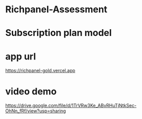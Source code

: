# Richpanel-Assessment

# Subscription plan model

# app url
https://richpanel-gold.vercel.app

# video demo
https://drive.google.com/file/d/1TrVRw3Ke_ABvRHuTjNtkSec-OhNn_fRf/view?usp=sharing
